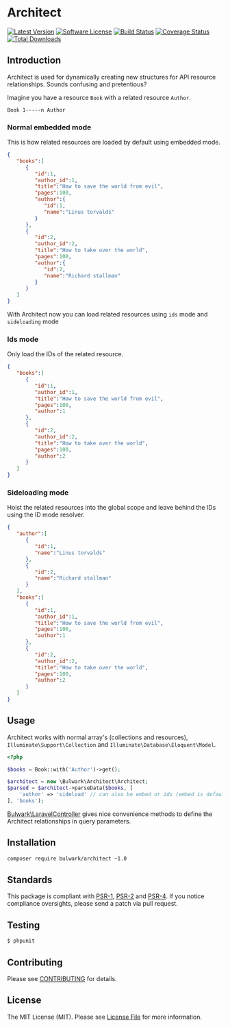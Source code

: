 # Architect

[![Latest Version](https://img.shields.io/github/release/bulwark1374/architect.svg?style=flat-square)](https://github.com/bulwark1374/architect/releases)
[![Software License](https://img.shields.io/badge/license-MIT-brightgreen.svg?style=flat-square)](LICENSE)
[![Build Status](https://travis-ci.org/bulwark1374/architect.svg?branch=master)](https://travis-ci.org/bulwark1374/architect)
[![Coverage Status](https://coveralls.io/repos/github/bulwark1374/architect/badge.svg?branch=master)](https://coveralls.io/github/bulwark1374/architect)
[![Total Downloads](https://img.shields.io/packagist/dt/bulwark/architect.svg?style=flat-square)](https://packagist.org/packages/bulwark/architect)

## Introduction

Architect is used for dynamically creating new structures for API resource relationships.
Sounds confusing and pretentious?

Imagine you have a resource `Book` with a related resource `Author`.

```
Book 1-----n Author
```

### Normal embedded mode

This is how related resources are loaded by default using embedded mode.

```json
{  
   "books":[  
      {  
         "id":1,
         "author_id":1,
         "title":"How to save the world from evil",
         "pages":100,
         "author":{  
            "id":1,
            "name":"Linus torvalds"
         }
      },
      {  
         "id":2,
         "author_id":2,
         "title":"How to take over the world",
         "pages":100,
         "author":{  
            "id":2,
            "name":"Richard stallman"
         }
      }
   ]
}
```

With Architect now you can load related resources using `ids` mode and
`sideloading` mode

### Ids mode

Only load the IDs of the related resource.

```json
{  
   "books":[  
      {  
         "id":1,
         "author_id":1,
         "title":"How to save the world from evil",
         "pages":100,
         "author":1
      },
      {  
         "id":2,
         "author_id":2,
         "title":"How to take over the world",
         "pages":100,
         "author":2
      }
   ]
}
```

### Sideloading mode

Hoist the related resources into the global scope and leave behind the IDs
using the ID mode resolver.

```json
{  
   "author":[  
      {  
         "id":1,
         "name":"Linus torvalds"
      },
      {  
         "id":2,
         "name":"Richard stallman"
      }
   ],
   "books":[  
      {  
         "id":1,
         "author_id":1,
         "title":"How to save the world from evil",
         "pages":100,
         "author":1
      },
      {  
         "id":2,
         "author_id":2,
         "title":"How to take over the world",
         "pages":100,
         "author":2
      }
   ]
}
```

## Usage

Architect works with normal array's (collections and resources), `Illuminate\Support\Collection`
and `Illuminate\Database\Eloquent\Model`.

```php
<?php

$books = Book::with('Author')->get();

$architect = new \Bulwark\Architect\Architect;
$parsed = $architect->parseData($books, [
    'author' => 'sideload' // can also be embed or ids (embed is default)
], 'books');
```

[Bulwark\LaravelController](https://github.com/bulwark1374/dream) gives
nice convenience methods to define the Architect relationships in query parameters.

## Installation

```bash
composer require bulwark/architect ~1.0
```

## Standards

This package is compliant with [PSR-1], [PSR-2] and [PSR-4]. If you notice compliance oversights,
please send a patch via pull request.

[PSR-1]: https://github.com/php-fig/fig-standards/blob/master/accepted/PSR-1-basic-coding-standard.md
[PSR-2]: https://github.com/php-fig/fig-standards/blob/master/accepted/PSR-2-coding-style-guide.md
[PSR-4]: https://github.com/php-fig/fig-standards/blob/master/accepted/PSR-4-autoloader.md

## Testing

``` bash
$ phpunit
```

## Contributing

Please see [CONTRIBUTING](https://github.com/bulwark1374/architect/blob/master/CONTRIBUTING.md) for details.

## License

The MIT License (MIT). Please see [License File](https://github.com/bulwark1374/architect/blob/master/LICENSE) for more information.
